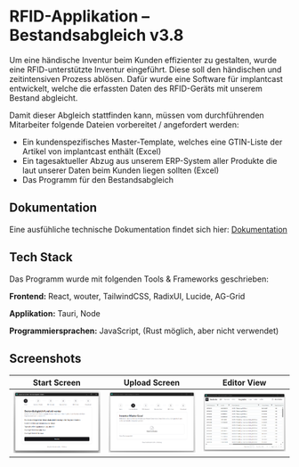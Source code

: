 # RFID-Applikation – Bestandsabgleich v3.8

Um eine händische Inventur beim Kunden effizienter zu gestalten, wurde eine RFID-unterstützte Inventur eingeführt. Diese soll den händischen und zeitintensiven Prozess ablösen.
Dafür wurde eine Software für implantcast entwickelt, welche die erfassten Daten des RFID-Geräts mit unserem Bestand abgleicht.

Damit dieser Abgleich stattfinden kann, müssen vom durchführenden Mitarbeiter folgende Dateien vorbereitet / angefordert werden:

- Ein kundenspezifisches Master-Template, welches eine GTIN-Liste der Artikel von implantcast enthält (Excel)
- Ein tagesaktueller Abzug aus unserem ERP-System aller Produkte die laut unserer Daten beim Kunden liegen sollten (Excel)
- Das Programm für den Bestandsabgleich

## Dokumentation

Eine ausfühliche technische Dokumentation findet sich hier: [Dokumentation](./documentation/README.md)

## Tech Stack

Das Programm wurde mit folgenden Tools & Frameworks geschrieben:

**Frontend:** React, wouter, TailwindCSS, RadixUI, Lucide, AG-Grid

**Applikation:** Tauri, Node

**Programmiersprachen:** JavaScript, (Rust möglich, aber nicht verwendet)

## Screenshots

|            Start Screen             |            Upload Screen             |             Editor View              |
| :---------------------------------: | :----------------------------------: | :----------------------------------: |
| ![](documentation/assets/start.png) | ![](documentation/assets/upload.png) | ![](documentation/assets/editor.png) |
